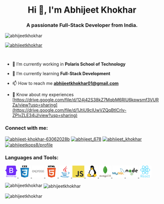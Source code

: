 <h1 align="center">Hi 👋, I'm Abhijeet Khokhar</h1>
<h3 align="center">A passionate Full-Stack Developer from India.</h3>

<p align="left"> <img src="https://komarev.com/ghpvc/?username=abhijeetkhokhar&label=Profile%20views&color=0e75b6&style=flat" alt="abhijeetkhokhar" /> </p>

<p align="left"> <a href="https://github.com/ryo-ma/github-profile-trophy"><img src="https://github-profile-trophy.vercel.app/?username=abhijeetkhokhar" alt="abhijeetkhokhar" /></a> </p>

<p align="left"> <a href="https://twitter.com/" target="blank"><img src="https://img.shields.io/twitter/follow/?logo=twitter&style=for-the-badge" alt="" /></a> </p>

- 🔭 I’m currently working in **Polaris School of Technology**

- 🌱 I’m currently learning **Full-Stack Development**

- 📫 How to reach me **abhijeetkhokhar01@gmail.com**

- 📄 Know about my experiences [https://drive.google.com/file/d/124j42S38kZ7MqbM6RIU6kpwsmf3VURZa/view?usp=sharing](https://drive.google.com/file/d/1JtiU9clUwVZQqBtICrlv-ZPlvZLE34iJ/view?usp=sharing)

<h3 align="left">Connect with me:</h3>
<p align="left">
<a href="https://linkedin.com/in/abhijeet-khokhar-63062028b" target="blank"><img align="center" src="https://raw.githubusercontent.com/rahuldkjain/github-profile-readme-generator/master/src/images/icons/Social/linked-in-alt.svg" alt="abhijeet-khokhar-63062028b" height="30" width="40" /></a>
<a href="https://www.codechef.com/users/abhijeet_678" target="blank"><img align="center" src="https://cdn.jsdelivr.net/npm/simple-icons@3.1.0/icons/codechef.svg" alt="abhijeet_678" height="30" width="40" /></a>
<a href="https://www.leetcode.com/abhijeet_khokhar" target="blank"><img align="center" src="https://raw.githubusercontent.com/rahuldkjain/github-profile-readme-generator/master/src/images/icons/Social/leet-code.svg" alt="abhijeet_khokhar" height="30" width="40" /></a>
<a href="https://auth.geeksforgeeks.org/user/abhijeetkops8/profile" target="blank"><img align="center" src="https://raw.githubusercontent.com/rahuldkjain/github-profile-readme-generator/master/src/images/icons/Social/geeks-for-geeks.svg" alt="abhijeetkops8/profile" height="30" width="40" /></a>
</p>

<h3 align="left">Languages and Tools:</h3>
<p align="left"> <a href="https://getbootstrap.com" target="_blank" rel="noreferrer"> <img src="https://raw.githubusercontent.com/devicons/devicon/master/icons/bootstrap/bootstrap-plain-wordmark.svg" alt="bootstrap" width="40" height="40"/> </a> <a href="https://www.w3schools.com/css/" target="_blank" rel="noreferrer"> <img src="https://raw.githubusercontent.com/devicons/devicon/master/icons/css3/css3-original-wordmark.svg" alt="css3" width="40" height="40"/> </a> <a href="https://expressjs.com" target="_blank" rel="noreferrer"> <img src="https://raw.githubusercontent.com/devicons/devicon/master/icons/express/express-original-wordmark.svg" alt="express" width="40" height="40"/> </a> <a href="https://www.w3.org/html/" target="_blank" rel="noreferrer"> <img src="https://raw.githubusercontent.com/devicons/devicon/master/icons/html5/html5-original-wordmark.svg" alt="html5" width="40" height="40"/> </a> <a href="https://www.java.com" target="_blank" rel="noreferrer"> <img src="https://raw.githubusercontent.com/devicons/devicon/master/icons/java/java-original.svg" alt="java" width="40" height="40"/> </a> <a href="https://developer.mozilla.org/en-US/docs/Web/JavaScript" target="_blank" rel="noreferrer"> <img src="https://raw.githubusercontent.com/devicons/devicon/master/icons/javascript/javascript-original.svg" alt="javascript" width="40" height="40"/> </a> <a href="https://www.linux.org/" target="_blank" rel="noreferrer"> <img src="https://raw.githubusercontent.com/devicons/devicon/master/icons/linux/linux-original.svg" alt="linux" width="40" height="40"/> </a> <a href="https://www.mongodb.com/" target="_blank" rel="noreferrer"> <img src="https://raw.githubusercontent.com/devicons/devicon/master/icons/mongodb/mongodb-original-wordmark.svg" alt="mongodb" width="40" height="40"/> </a> <a href="https://www.mysql.com/" target="_blank" rel="noreferrer"> <img src="https://raw.githubusercontent.com/devicons/devicon/master/icons/mysql/mysql-original-wordmark.svg" alt="mysql" width="40" height="40"/> </a> <a href="https://nodejs.org" target="_blank" rel="noreferrer"> <img src="https://raw.githubusercontent.com/devicons/devicon/master/icons/nodejs/nodejs-original-wordmark.svg" alt="nodejs" width="40" height="40"/> </a> <a href="https://reactjs.org/" target="_blank" rel="noreferrer"> <img src="https://raw.githubusercontent.com/devicons/devicon/master/icons/react/react-original-wordmark.svg" alt="react" width="40" height="40"/> </a> </p>

<p><img align="left" src="https://github-readme-stats.vercel.app/api/top-langs?username=abhijeetkhokhar&show_icons=true&locale=en&layout=compact" alt="abhijeetkhokhar" /></p>

<p>&nbsp;<img align="center" src="https://github-readme-stats.vercel.app/api?username=abhijeetkhokhar&show_icons=true&locale=en" alt="abhijeetkhokhar" /></p>

<p><img align="center" src="https://github-readme-streak-stats.herokuapp.com/?user=abhijeetkhokhar&" alt="abhijeetkhokhar" /></p>
